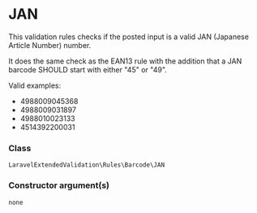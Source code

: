 # JAN
This validation rules checks if the posted input is a valid JAN (Japanese Article Number) number.

It does the same check as the EAN13 rule with the addition that a JAN barcode SHOULD start with either "45" or "49".

Valid examples:

- 4988009045368
- 4988009031897
- 4988010023133
- 4514392200031

### Class
`LaravelExtendedValidation\Rules\Barcode\JAN`

### Constructor argument(s)

```php
none
```